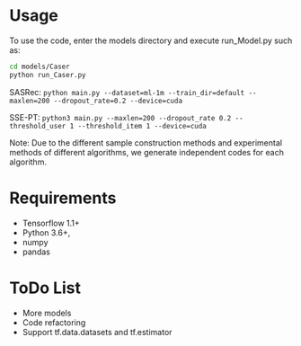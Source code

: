 <!--
 * @Author: error: git config user.name && git config user.email & please set dead value or install git
 * @Date: 2022-06-27 20:54:43
 * @LastEditors: error: git config user.name && git config user.email & please set dead value or install git
 * @LastEditTime: 2022-06-27 21:29:52
 * @FilePath: \baseline_mode\README.md
 * @Description: 这是默认设置,请设置`customMade`, 打开koroFileHeader查看配置 进行设置: https://github.com/OBKoro1/koro1FileHeader/wiki/%E9%85%8D%E7%BD%AE
-->


# Usage

 To use the code, enter the models directory and execute run_Model.py
such as:
``` bash
cd models/Caser
python run_Caser.py
```

SASRec: ```python main.py --dataset=ml-1m --train_dir=default --maxlen=200 --dropout_rate=0.2 --device=cuda```

SSE-PT: ```python3 main.py --maxlen=200 --dropout_rate 0.2 --threshold_user 1 --threshold_item 1 --device=cuda```

Note: Due to the different sample construction methods and experimental methods of different algorithms, we generate independent codes for each algorithm.

    
# Requirements
* Tensorflow 1.1+
* Python 3.6+, 
* numpy
* pandas

# ToDo List
* More models
* Code refactoring
* Support tf.data.datasets and tf.estimator


